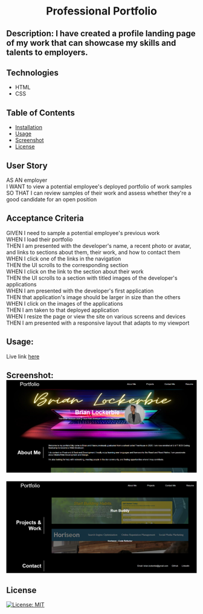 <h1 align="center">Professional Portfolio</h1>

## Description: I have created a profile landing page of my work that can showcase my skills and talents to employers.

## Technologies
* HTML
* CSS

## Table of Contents

- [Installation](#installation)
- [Usage](#usage)
- [Screenshot](#screenshot)
- [License](#license)

## User Story
AS AN employer<br>
I WANT to view a potential employee's deployed portfolio of work samples<br>
SO THAT I can review samples of their work and assess whether they're a good candidate for an open position

## Acceptance Criteria
GIVEN I need to sample a potential employee's previous work<br>
WHEN I load their portfolio<br>
THEN I am presented with the developer's name, a recent photo or avatar, and links to sections about them, their work, and how to contact them<br>
WHEN I click one of the links in the navigation<br>
THEN the UI scrolls to the corresponding section<br>
WHEN I click on the link to the section about their work<br>
THEN the UI scrolls to a section with titled images of the developer's applications<br>
WHEN I am presented with the developer's first application<br>
THEN that application's image should be larger in size than the others<br>
WHEN I click on the images of the applications<br>
THEN I am taken to that deployed application<br>
WHEN I resize the page or view the site on various screens and devices<br>
THEN I am presented with a responsive layout that adapts to my viewport

## Usage: 
Live link [here](https://brianlockerbie.github.io/professional-portfolio)




## Screenshot: <img src="./assets/images/portfolio_screenshot.png">

<img src="./assets/images/portfolio_screenshot1.png">

## License
[![License: MIT](https://img.shields.io/badge/License-MIT-yellow.svg)](https://opensource.org/licenses/MIT)